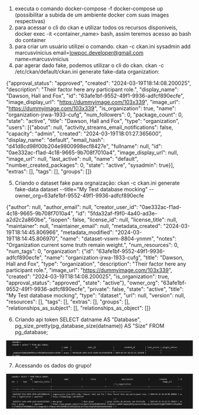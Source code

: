 1. executa o comando docker-compose -f docker-compose up  (possibilitar a subida de um ambiente docker com suas images respectivas)
2. para acessar o cli do ckan e utilizar todos os recursos disponiveis, docker exec -it <container_name> bash, assim teremos acesso ao bash do container
3. para criar um usuário utilizei o comando. ckan -c ckan.ini sysadmin add marcusvinicius email=lowpoc.developer@gmail.com name=marcusvinicius
4. par agerar dado fake, podemos utilizar o cli do ckan. ckan -c /etc/ckan/default/ckan.ini generate fake-data organization:

{"approval_status": "approved", "created": "2024-03-19T18:14:08.200025", "description": "Their factor here any participant role.", "display_name": "Dawson, Hall and Fox", "id": "63afe1bf-9552-49f1-9936-adfcf890ecfe", "image_display_url": "https://dummyimage.com/103x339", "image_url": "https://dummyimage.com/103x339", "is_organization": true, "name": "organization-jrwa-1933-cufg", "num_followers": 0, "package_count": 0, "state": "active", "title": "Dawson, Hall and Fox", "type": "organization", "users": [{"about": null, "activity_streams_email_notifications": false, "capacity": "admin", "created": "2024-03-19T18:01:27.365600", "display_name": "default", "email_hash": "d41d8cd98f00b204e9800998ecf8427e", "fullname": null, "id": "0ae332ac-f1ad-4c18-9665-9b708f7010a4", "image_display_url": null, "image_url": null, "last_active": null, "name": "default", "number_created_packages": 0, "state": "active", "sysadmin": true}], "extras": [], "tags": [], "groups": []}

5. Criando o dataset fake para orgnaização: ckan -c ckan.ini generate fake-data dataset --title="My Test database mocking" --owner_org=63afe1bf-9552-49f1-9936-adfcf890ecfe

 {"author": null, "author_email": null, "creator_user_id": "0ae332ac-f1ad-4c18-9665-9b708f7010a4", "id": "5fda32af-f9f0-4a40-ad3e-a2d2c2a860be", "isopen": false, "license_id": null, "license_title": null, "maintainer": null, "maintainer_email": null, "metadata_created": "2024-03-19T18:14:45.806966", "metadata_modified": "2024-03-19T18:14:45.806970", "name": "dataset-vswm-8804-ynmm", "notes": "Organization current some truth remain weight.", "num_resources": 0, "num_tags": 0, "organization": {"id": "63afe1bf-9552-49f1-9936-adfcf890ecfe", "name": "organization-jrwa-1933-cufg", "title": "Dawson, Hall and Fox", "type": "organization", "description": "Their factor here any participant role.", "image_url": "https://dummyimage.com/103x339", "created": "2024-03-19T18:14:08.200025", "is_organization": true, "approval_status": "approved", "state": "active"}, "owner_org": "63afe1bf-9552-49f1-9936-adfcf890ecfe", "private": false, "state": "active", "title": "My Test database mocking", "type": "dataset", "url": null, "version": null, "resources": [], "tags": [], "extras": [], "groups": [], "relationships_as_subject": [], "relationships_as_object": []}

 6.  Criando api token SELECT datname AS "Database",
       pg_size_pretty(pg_database_size(datname)) AS "Size"
FROM pg_database;

![alt text](image.png)

7. Acessando os dados do grupo!

![alt text](image-1.png)